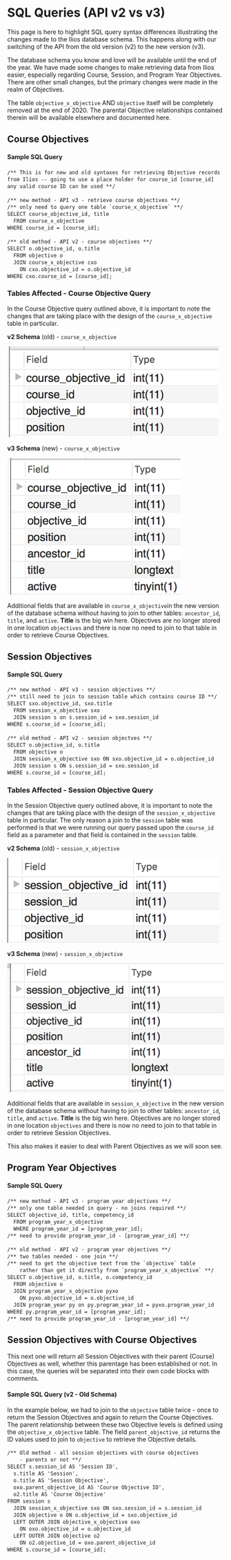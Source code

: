 # SQL Queries \(API v2 vs v3\)

This page is here to highlight SQL query syntax differences illustrating the changes made to the Ilios database schema. This happens along with our switching of the API from the old version \(v2\) to the new version \(v3\).

The database schema you know and love will be available until the end of the year. We have made some changes to make retrieving data from Ilios easier, especially regarding Course, Session, and Program Year Objectives. There are other small changes, but the primary changes were made in the realm of Objectives.

The table `objective_x_objective` AND `objective` itself will be completely removed at the end of 2020. The parental Objective relationships contained therein will be available elsewhere and documented here.

## Course Objectives

#### Sample SQL Query

```text
/** This is for new and old syntaxes for retrieving Objective records 
from Ilios -- going to use a place holder for course_id [course_id]
any valid course ID can be used **/

/** new method - API v3 - retrieve course objectives **/
/** only need to query one table `course_x_objective` **/
SELECT course_objective_id, title 
  FROM course_x_objective 
WHERE course_id = [course_id];

/** old method - API v2 - course objectives **/
SELECT o.objective_id, o.title 
  FROM objective o 
  JOIN course_x_objective cxo 
    ON cxo.objective_id = o.objective_id
WHERE cxo.course_id = [course_id];
```

### Tables Affected - Course Objective Query

In the Course Objective query outlined above, it is important to note the changes that are taking place with the design of the `course_x_objective` table in particular.

**v2 Schema** \(old\) - `course_x_objective`

![](../.gitbook/assets/crs_x_obj_old.png)

**v3 Schema** \(new\) - `course_x_objective`

![](../.gitbook/assets/crs_x_obj_new.png)

Additional fields that are available in `course_x_objective`in the new version of the database schema without having to join to other tables: `ancestor_id`, `title`, and `active`. **Title** is the big win here. Objectives are no longer stored in one location `objectives` and there is now no need to join to that table in order to retrieve Course Objectives.

## Session Objectives

#### Sample SQL Query

```text
/** new method - API v3 - session objectives **/
/** still need to join to session table which contains course ID **/
SELECT sxo.objective_id, sxo.title 
  FROM session_x_objective sxo
  JOIN session s on s.session_id = sxo.session_id 
WHERE s.course_id = [course_id];

/** old method - API v2 - session objectves **/
SELECT o.objective_id, o.title 
  FROM objective o 
  JOIN session_x_objective sxo ON sxo.objective_id = o.objective_id
  JOIN session s ON s.session_id = sxo.session_id
WHERE s.course_id = [course_id];
```

### Tables Affected - Session Objective Query

In the Session Objective query outlined above, it is important to note the changes that are taking place with the design of the `session_x_objective` table in particular. The only reason a join to the `session` table was performed is that we were running our query passed upon the  `course_id` field as a parameter and that field is contained in the `session` table.

**v2 Schema** \(old\) - `session_x_objective`

![](../.gitbook/assets/sess_x_obj_old.png)

**v3 Schema** \(new\) - `session_x_objective`

![](../.gitbook/assets/sess_x_obj_new.png)

Additional fields that are available in `session_x_objective` in the new version of the database schema without having to join to other tables: `ancestor_id`, `title`, and `active`. **Title** is the big win here. Objectives are no longer stored in one location `objectives` and there is now no need to join to that table in order to retrieve Session Objectives.

This also makes it easier to deal with Parent Objectives as we will soon see. 

## Program Year Objectives

#### Sample SQL Query

```text
/** new method - API v3 - program year objectives **/
/** only one table needed in query - no joins required **/
SELECT objective_id, title, competency_id 
  FROM program_year_x_objective 
  WHERE program_year_id = [program_year_id];
/** need to provide program_year_id - [program_year_id] **/

/** old method - API v2 - program year objectives **/
/** two tables needed - one join **/
/** need to get the objective text from the `objective` table
    rather than get it directly from `program_year_x_objective` **/
SELECT o.objective_id, o.title, o.competency_id 
  FROM objective o 
  JOIN program_year_x_objective pyxo 
    ON pyxo.objective_id = o.objective_id
  JOIN program_year py on py.program_year_id = pyxo.program_year_id
WHERE py.program_year_id = [program_year_id];
/** need to provide program_year_id - [program_year_id] **/
```

## Session Objectives with Course Objectives

This next one will return all Session Objectives with their parent \(Course\) Objectives as well, whether this parentage has been established or not. In this case, the queries will be separated into their own code blocks with comments.

#### Sample SQL Query \(v2 - Old Schema\)

In the example below, we had to join to the `objective` table twice - once to return the Session Objectives and again to return the Course Objectives. The parent relationship between these two Objective levels is defined using the `objective_x_objective` table. The field `parent_objective_id` returns the ID values used to join to `objective` to retrieve the Objective details.

```text
/** Old method - all session objectives with course objectives 
    - parents or not **/
SELECT s.session_id AS 'Session ID', 
  s.title AS 'Session',
  o.title AS 'Session Objective', 
  oxo.parent_objective_id AS 'Course Objective ID',
  o2.title AS 'Course Objective'
FROM session s
  JOIN session_x_objective sxo ON sxo.session_id = s.session_id
  JOIN objective o ON o.objective_id = sxo.objective_id
  LEFT OUTER JOIN objective_x_objective oxo 
    ON oxo.objective_id = o.objective_id
  LEFT OUTER JOIN objective o2 
    ON o2.objective_id = oxo.parent_objective_id
WHERE s.course_id = [course_id];
```

